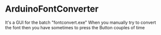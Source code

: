 # ArduinoFontConverter
It's a GUI for the batch "fontconvert.exe" When you manually try to convert the font then you have sometimes to press the Button couples of time
